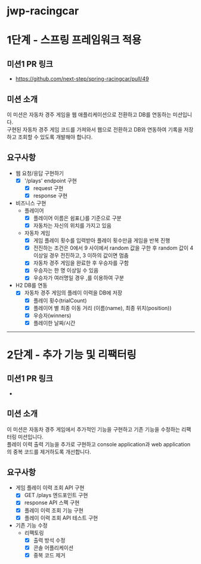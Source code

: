 # jwp-racingcar

# 1단계 - 스프링 프레임워크 적용

## 미션1 PR 링크

* https://github.com/next-step/spring-racingcar/pull/49

## 미션 소개

이 미션은 자동차 경주 게임을 웹 애플리케이션으로 전환하고 DB를 연동하는 미션입니다.  
구현된 자동차 경주 게임 코드를 가져와서 웹으로 전환하고 DB와 연동하여 기록을 저장하고 조회할 수 있도록 개발해야 합니다.

## 요구사항

* 웹 요청/응답 구현하기
    - [x] '/plays' endpoint 구현
        - [x] request 구현
        - [x] response 구현
* 비즈니스 구현
    * 플레이어
        - [x] 플레이어 이름은 쉼표(,)를 기준으로 구분
        - [x] 자동차는 자신의 위치를 가지고 있음
    * 자동차 게임
        - [x] 게임 플레이 횟수를 입력받아 플레이 횟수만큼 게임을 반복 진행
        - [x] 전진하는 조건은 0에서 9 사이에서 random 값을 구한 후 random 값이 4 이상일 경우 전진하고, 3 이하의 값이면 멈춤
        - [x] 자동차 경주 게임을 완료한 후 우승자를 구함
        - [x] 우승자는 한 명 이상일 수 있음
        - [x] 우승자가 여러명일 경우 ,를 이용하여 구분

* H2 DB를 연동
    - [x] 자동차 경주 게임의 플레이 이력을 DB에 저장
        - [x] 플레이 횟수(trialCount)
        - [x] 플레이어 별 최종 이동 거리 (이름(name), 최종 위치(position))
        - [x] 우승자(winners)
        - [x] 플레이한 날짜/시간

---

# 2단계 - 추가 기능 및 리팩터링

## 미션1 PR 링크

*

## 미션 소개

이 미션은 자동차 경주 게임에서 추가적인 기능을 구현하고 기존 기능을 수정하는 리팩터링 미션입니다.  
플레이 이력 출력 기능을 추가로 구현하고 console application과 web application의 중복 코드를 제거하도록 개선합니다.

## 요구사항

* 게임 플레이 이력 조회 API 구현
    - [x] GET /plays 엔드포인트 구현
    - [x] response API 스펙 구현
    - [x] 플레이 이력 조회 기능 구현
    - [x] 플레이 이력 조회 API 테스트 구현
* 기존 기능 수정
    * 리팩토링
        - [x] 출력 방석 수정
        - [x] 콘솔 어플리케이션
        - [x] 중복 코드 제거
